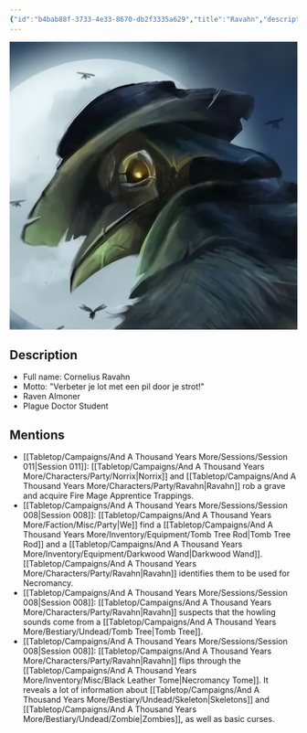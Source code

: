 ```yaml
---
{"id":"b4bab88f-3733-4e33-8670-db2f3335a629","title":"Ravahn","description":"Cornelius Ravahn.","isActivePartyMember":true,"isAlive":true,"publish":true,"date_created":"Saturday, January 14th 2023, 10:36:53 am","date_modified":"Friday, April 26th 2024, 11:23:02 pm","editing_lock":false,"live_preview":true,"cssclasses":["mado-heading"],"path":"Tabletop/Campaigns/And A Thousand Years More/Characters/Party/Ravahn.md","permalink":"/tabletop/campaigns/and-a-thousand-years-more/characters/party/ravahn/","PassFrontmatter":true}
---
```



![Media/IronClaw/Polaroid/Banner-Ravahn-polaroid.png|200](../../../../../Media/IronClaw/Polaroid/Banner-Ravahn-polaroid.png)

## Description

- Full name: Cornelius Ravahn
- Motto: "Verbeter je lot met een pil door je strot!"
- Raven Almoner
- Plague Doctor Student

## Mentions

- [[Tabletop/Campaigns/And A Thousand Years More/Sessions/Session 011\|Session 011]]: [[Tabletop/Campaigns/And A Thousand Years More/Characters/Party/Norrix\|Norrix]] and [[Tabletop/Campaigns/And A Thousand Years More/Characters/Party/Ravahn\|Ravahn]] rob a grave and acquire Fire Mage Apprentice Trappings.
- [[Tabletop/Campaigns/And A Thousand Years More/Sessions/Session 008\|Session 008]]: [[Tabletop/Campaigns/And A Thousand Years More/Faction/Misc/Party\|We]] find a [[Tabletop/Campaigns/And A Thousand Years More/Inventory/Equipment/Tomb Tree Rod\|Tomb Tree Rod]] and a [[Tabletop/Campaigns/And A Thousand Years More/Inventory/Equipment/Darkwood Wand\|Darkwood Wand]]. [[Tabletop/Campaigns/And A Thousand Years More/Characters/Party/Ravahn\|Ravahn]] identifies them to be used for Necromancy.
- [[Tabletop/Campaigns/And A Thousand Years More/Sessions/Session 008\|Session 008]]: [[Tabletop/Campaigns/And A Thousand Years More/Characters/Party/Ravahn\|Ravahn]] suspects that the howling sounds come from a [[Tabletop/Campaigns/And A Thousand Years More/Bestiary/Undead/Tomb Tree\|Tomb Tree]].
- [[Tabletop/Campaigns/And A Thousand Years More/Sessions/Session 008\|Session 008]]: [[Tabletop/Campaigns/And A Thousand Years More/Characters/Party/Ravahn\|Ravahn]] flips through the [[Tabletop/Campaigns/And A Thousand Years More/Inventory/Misc/Black Leather Tome\|Necromancy Tome]]. It reveals a lot of information about [[Tabletop/Campaigns/And A Thousand Years More/Bestiary/Undead/Skeleton\|Skeletons]] and [[Tabletop/Campaigns/And A Thousand Years More/Bestiary/Undead/Zombie\|Zombies]], as well as basic curses.


